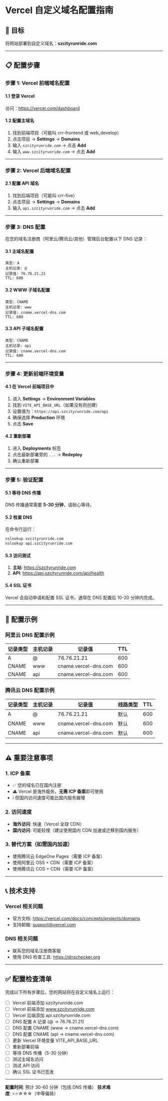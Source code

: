 # Vercel 自定义域名配置指南

## 🎯 目标
将网站部署到自定义域名：**szcityrunride.com**

---

## 📋 配置步骤

### 步骤 1: Vercel 前端域名配置

#### 1.1 登录 Vercel
访问：https://vercel.com/dashboard

#### 1.2 配置主域名
1. 找到前端项目（可能叫 crr-frontend 或 web_develop）
2. 点击项目 → **Settings** → **Domains**
3. 输入 `szcityrunride.com` → 点击 **Add**
4. 输入 `www.szcityrunride.com` → 点击 **Add**

---

### 步骤 2: Vercel 后端域名配置

#### 2.1 配置 API 域名
1. 找到后端项目（可能叫 crr-five）
2. 点击项目 → **Settings** → **Domains**
3. 输入 `api.szcityrunride.com` → 点击 **Add**

---

### 步骤 3: DNS 配置

在您的域名注册商（阿里云/腾讯云/其他）管理后台配置以下 DNS 记录：

#### 3.1 主域名配置
```
类型: A
主机记录: @
记录值: 76.76.21.21
TTL: 600
```

#### 3.2 WWW 子域名配置
```
类型: CNAME
主机记录: www
记录值: cname.vercel-dns.com
TTL: 600
```

#### 3.3 API 子域名配置
```
类型: CNAME
主机记录: api
记录值: cname.vercel-dns.com
TTL: 600
```

---

### 步骤 4: 更新前端环境变量

#### 4.1 在 Vercel 前端项目中
1. 进入 **Settings** → **Environment Variables**
2. 找到 `VITE_API_BASE_URL`（如果没有则创建）
3. 设置值为：`https://api.szcityrunride.com/api`
4. 确保选择 **Production** 环境
5. 点击 **Save**

#### 4.2 重新部署
1. 进入 **Deployments** 标签
2. 点击最新部署旁的 `...` → **Redeploy**
3. 确认重新部署

---

### 步骤 5: 验证配置

#### 5.1 等待 DNS 传播
DNS 传播通常需要 **5-30 分钟**，请耐心等待。

#### 5.2 检查 DNS
在命令行运行：
```bash
nslookup szcityrunride.com
nslookup api.szcityrunride.com
```

#### 5.3 访问测试
1. **主站**: https://szcityrunride.com
2. **API**: https://api.szcityrunride.com/api/health

#### 5.4 SSL 证书
Vercel 会自动申请和配置 SSL 证书，通常在 DNS 配置后 10-20 分钟内完成。

---

## 🔧 配置示例

### 阿里云 DNS 配置示例

| 记录类型 | 主机记录 | 记录值 | TTL |
|---------|---------|--------|-----|
| A | @ | 76.76.21.21 | 600 |
| CNAME | www | cname.vercel-dns.com | 600 |
| CNAME | api | cname.vercel-dns.com | 600 |

### 腾讯云 DNS 配置示例

| 记录类型 | 主机记录 | 记录值 | 线路类型 | TTL |
|---------|---------|--------|---------|-----|
| A | @ | 76.76.21.21 | 默认 | 600 |
| CNAME | www | cname.vercel-dns.com | 默认 | 600 |
| CNAME | api | cname.vercel-dns.com | 默认 | 600 |

---

## ⚠️ 重要注意事项

### 1. ICP 备案
- ✅ 您的域名已在国内注册
- ⚠️ Vercel 是海外服务，**无需 ICP 备案**即可使用
- ℹ️ 但国内访问速度可能比国内服务器慢

### 2. 访问速度
- **海外访问**: 快速（Vercel 全球 CDN）
- **国内访问**: 可能较慢（建议使用国内 CDN 加速或迁移到国内服务）

### 3. 替代方案（如需国内加速）
- 使用腾讯云 EdgeOne Pages（需要 ICP 备案）
- 使用阿里云 OSS + CDN（需要 ICP 备案）
- 使用腾讯云 COS + CDN（需要 ICP 备案）

---

## 📞 技术支持

### Vercel 相关问题
- 官方文档: https://vercel.com/docs/concepts/projects/domains
- 支持邮箱: support@vercel.com

### DNS 相关问题
- 联系您的域名注册商客服
- 使用 DNS 检查工具: https://dnschecker.org

---

## ✅ 配置检查清单

完成以下所有步骤后，您的网站将在自定义域名上运行：

- [ ] Vercel 前端添加 szcityrunride.com
- [ ] Vercel 前端添加 www.szcityrunride.com  
- [ ] Vercel 后端添加 api.szcityrunride.com
- [ ] DNS 配置 A 记录 (@ → 76.76.21.21)
- [ ] DNS 配置 CNAME (www → cname.vercel-dns.com)
- [ ] DNS 配置 CNAME (api → cname.vercel-dns.com)
- [ ] 更新 Vercel 环境变量 VITE_API_BASE_URL
- [ ] 重新部署前端
- [ ] 等待 DNS 传播（5-30 分钟）
- [ ] 测试主域名访问
- [ ] 测试 API 访问
- [ ] 确认 SSL 证书已签发

---

**配置时间**: 预计 30-60 分钟（包括 DNS 传播）
**技术难度**: ⭐⭐☆☆☆（中等偏易）

